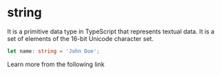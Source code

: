 # string

It is a primitive data type in TypeScript that represents textual data. It is a set of elements of the 16-bit Unicode character set.

```typescript
let name: string = 'John Doe';
```

Learn more from the following link